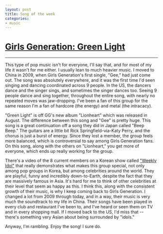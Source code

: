 ```yaml
---
layout: post
title: Song of the week
categories:
- music
---
```


# [Girls Generation: Green Light](https://www.youtube.com/watch?v=TWt46g4IQeo)

---

This type of pop music isn't for everyone, I'll say that, and for most of my life it wasn't for me either. I usually lean to much heavier music. I moved to China in 2009, when Girls Generation's first single, "Gee," had just come out. The song was absolutely everywhere, and it was the first time I'd seen singing and dancing coordinated across 9 people. In the US, the dancers dance and the singer sings, and sometimes the singer dances too. Seeing 9 people dance and sing together, throughout the entire song, with nearly no repeated moves was jaw-dropping. I've been a fan of this group for the same reason I'm a fan of hardcore (the energy) and metal (the intracacy). 

"Green Light" is off GG's new album "Lionheart" which was released in August. The difference between this song and "Gee" is pretty huge. This song is a great continuation off a song they did in Japan called "Beep Beep." The guitars are a little bit Rick Springfield-via-Katy Perry, and the chorus is just a burst of energy. Since they lost a member, the group feels more balanced, which is controversial to say among Girls Generation fans. On this song, along with the others on "Lionheart," you get more of everyone, which ends up really working for the group.

There's a video of the 8 current members on a Korean show called ["Weekly Idol"](https://www.youtube.com/watch?v=5nmPXL6aWr0) that really demonstrates what makes this group special, not only among pop groups in Korea, but among celebrities around the world. They are playful, funny and incredibly down-to-Earth, despite the fact that they are massively famous in Asia. It's hard for me to think of other celebrities at their level that seem as happy as this. I think this, along with the consistent growth of their music, is why I keep coming back to Girls Generation. I changed a lot from 2009 through today, and in a way, their music is very much the soundtrack to my life in China. Their songs have been played in every club and restaurant I've been to, and I've heard or seen them on TV and in every shopping mall. If I moved back to the US, I'd miss that -- there's something very Asian about being surrounded by "idols." 

Anyway, I'm rambling. Enjoy the song! I sure do. 
